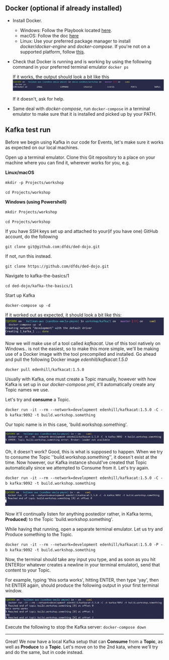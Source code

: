 ## Docker (optional if already installed)
* Install Docker.
  * Windows: Follow the Playbook located [here](https://playbooks.dfds.cloud/install/docker.html).
  * macOS: Follow the doc [here](https://docs.docker.com/docker-for-mac/install/)
  * Linux: Use your preferred package manager to install *docker*/*docker-engine* and *docker-compose*. If you're not on a supported platform, follow [this](https://docs.docker.com/install/linux/docker-ce/binaries/).

* Check that Docker is running and is working by using the following command in your preferred terminal emulator ```docker ps```
  
  If it works, the output should look a bit like this
  ![docker ps screenshot](img/01.png)

  If it doesn't, ask for help.

* Same deal with *docker-compose*, run `docker-compose` in a terminal emulator to make sure that it is installed and picked up by your PATH.


## Kafka test run
Before we begin using Kafka in our code for Events, let's make sure it works as expected on our local machines.

Open up a terminal emulator. Clone this Git repository to a place on your machine where you can find it, wherever works for you, e.g.

**Linux/macOS**

`mkdir -p Projects/workshop`

`cd Projects/workshop`


**Windows (using Powershell)**

`mkdir Projects/workshop`

`cd Projects/workshop`


If you have SSH keys set up and attached to your(if you have one) GitHub account, do the following

`git clone git@github.com:dfds/ded-dojo.git`

If not, run this instead.

`git clone https://github.com/dfds/ded-dojo.git` 

Navigate to kafka-the-basics/1

`cd ded-dojo/kafka-the-basics/1 `

Start up Kafka

`docker-compose up -d`

If it worked out as expected, it should look a bit like this:
![docker-compose up](img/02.png)

Now we will make use of a tool called *kafkacat*. Use of this tool natively on Windows.. is not the easiest, so to make this more simple, we'll be making use of a Docker image with the tool precompiled and installed. Go ahead and pull the following Docker image *edenhill/kafkacat:1.5.0*

`docker pull edenhill/kafkacat:1.5.0`

Usually with Kafka, one must create a Topic manually, however with how Kafka is set up in our *docker-compose.yml*, it'll automatically create any Topic names we use.

Let's try and **consume** a Topic.

`docker run -it --rm --network=development edenhill/kafkacat:1.5.0 -C -b kafka:9092 -t build.workshop.something`

Our topic name is in this case, 'build.workshop.something'.

![kafka consume 01](img/03.png)

Oh, it doesn't work? Good, this is what is supposed to happen. When we try to consume the Topic ''build.workshop.something'', it doesn't exist at the time. Now however, our Kafka instance should've created that Topic automatically since we attempted to Consume from it. Let's try again.

`docker run -it --rm --network=development edenhill/kafkacat:1.5.0 -C -b kafka:9092 -t build.workshop.something`

![kafka consume 02](img/04.png)

Now it'll continually listen for anything posted(or rather, in Kafka terms, **Produced**) to the Topic 'build.workshop.something'.

While having that running, open a separate terminal emulator. Let us try and Produce something to the Topic.

`docker run -it --rm --network=development edenhill/kafkacat:1.5.0 -P -b kafka:9092 -t build.workshop.something`

Now, the terminal should take any input you type, and as soon as you hit ENTER(or whatever creates a newline in your terminal emulator), send that content to your Topic.

For example, typing 'this sorta works', hitting ENTER, then type 'yay', then hit ENTER again, should produce the following output in your first terminal window.

![kafka consume 03](img/06.png)

Execute the following to stop the Kafka server:
`docker-compose down`

---
Great! We now have a local Kafka setup that can **Consume** from a **Topic**, as well as **Produce** to a **Topic**. Let's move on to the 2nd kata, where we'll try and do the same, but in code instead.